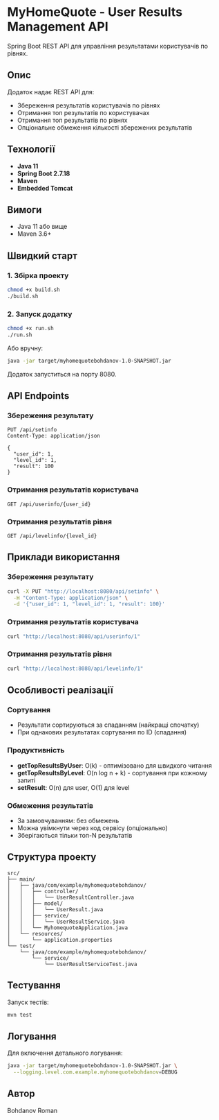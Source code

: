 # MyHomeQuote - User Results Management API

Spring Boot REST API для управління результатами користувачів по рівнях.

## Опис

Додаток надає REST API для:
- Збереження результатів користувачів по рівнях
- Отримання топ результатів по користувачах
- Отримання топ результатів по рівнях
- Опціональне обмеження кількості збережених результатів

## Технології

- **Java 11**
- **Spring Boot 2.7.18**
- **Maven**
- **Embedded Tomcat**

## Вимоги

- Java 11 або вище
- Maven 3.6+

## Швидкий старт

### 1. Збірка проекту

```bash
chmod +x build.sh
./build.sh
```

### 2. Запуск додатку

```bash
chmod +x run.sh
./run.sh
```

Або вручну:
```bash
java -jar target/myhomequotebohdanov-1.0-SNAPSHOT.jar
```

Додаток запуститься на порту 8080.

## API Endpoints

### Збереження результату
```
PUT /api/setinfo
Content-Type: application/json

{
  "user_id": 1,
  "level_id": 1,
  "result": 100
}
```

### Отримання результатів користувача
```
GET /api/userinfo/{user_id}
```

### Отримання результатів рівня
```
GET /api/levelinfo/{level_id}
```

## Приклади використання

### Збереження результату
```bash
curl -X PUT "http://localhost:8080/api/setinfo" \
  -H "Content-Type: application/json" \
  -d '{"user_id": 1, "level_id": 1, "result": 100}'
```

### Отримання результатів користувача
```bash
curl "http://localhost:8080/api/userinfo/1"
```

### Отримання результатів рівня
```bash
curl "http://localhost:8080/api/levelinfo/1"
```

## Особливості реалізації

### Сортування
- Результати сортируються за спаданням (найкращі спочатку)
- При однакових результатах сортування по ID (спадання)

### Продуктивність
- **getTopResultsByUser**: O(k) - оптимізовано для швидкого читання
- **getTopResultsByLevel**: O(n log n + k) - сортування при кожному запиті
- **setResult**: O(n) для user, O(1) для level

### Обмеження результатів
- За замовчуванням: без обмежень
- Можна увімкнути через код сервісу (опціонально)
- Зберігаються тільки топ-N результатів

## Структура проекту

```
src/
├── main/
│   ├── java/com/example/myhomequotebohdanov/
│   │   ├── controller/
│   │   │   └── UserResultController.java
│   │   ├── model/
│   │   │   └── UserResult.java
│   │   ├── service/
│   │   │   └── UserResultService.java
│   │   └── MyhomequoteApplication.java
│   └── resources/
│       └── application.properties
└── test/
    └── java/com/example/myhomequotebohdanov/
        └── service/
            └── UserResultServiceTest.java
```

## Тестування

Запуск тестів:
```bash
mvn test
```

## Логування

Для включення детального логування:
```bash
java -jar target/myhomequotebohdanov-1.0-SNAPSHOT.jar \
  --logging.level.com.example.myhomequotebohdanov=DEBUG
```

## Автор

Bohdanov Roman
